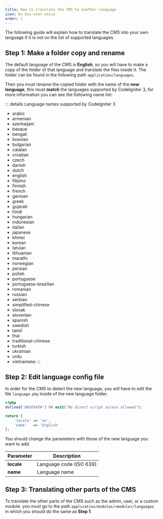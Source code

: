 ```yaml
---
title: How to translate the CMS to another language
icon: bx bxs-user-voice
order: 1
---
```


The following guide will explain how to translate the CMS into your own language if it is not on the list of supported languages.

## Step 1: Make a folder copy and rename

The default language of the CMS is **English**, so you will have to make a copy of the folder of that language and translate the files inside it. The folder can be found in the following path `application/languages`.

Then you must rename the copied folder with the name of the **new language**, this must **match** the languages supported by CodeIgniter 3, for more information you can see the following name list:

::: details Language names supported by CodeIgniter 3
- arabic
- armenian
- azerbaijani
- basque
- bengali
- bosnian
- bulgarian
- catalan
- croatian
- czech
- danish
- dutch
- english
- filipino
- finnish
- french
- german
- greek
- gujarati
- hindi
- hungarian
- indonesian
- italian
- japanese
- khmer
- korean
- latvian
- lithuanian
- marathi
- norwegian
- persian
- polish
- portuguese
- portuguese-brazilian
- romanian
- russian
- serbian
- simplified-chinese
- slovak
- slovenian
- spanish
- swedish
- tamil
- thai
- traditional-chinese
- turkish
- ukrainian
- urdu
- vietnamese
:::

## Step 2: Edit language config file

In order for the CMS to detect the new language, you will have to edit the file `language.php` inside of the new language folder.

```php
<?php
defined('BASEPATH') OR exit('No direct script access allowed');

return [
    'locale' => 'en',
    'name'   => 'English'
];
```

You should change the parameters with those of the new language you want to add.

| Parameter | Description |
| ------- | ------- |
| **locale** | Language code (ISO 639) |
| **name** | Language name |

## Step 3: Translating other parts of the CMS

To translate the other parts of the CMS such as the admin, user, or a custom module. you must go to the path `application/modules/<module>/languages` in which you should do the same as **Step 1**.
